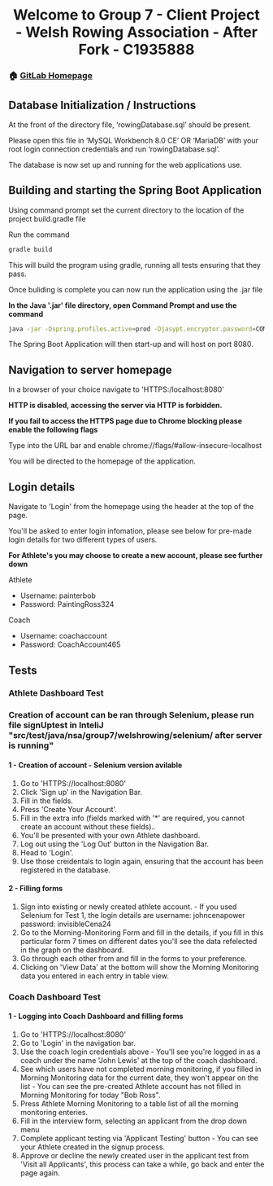 <h1 align="center">Welcome to Group 7 - Client Project - Welsh Rowing Association - After Fork - C1935888</h1>
<p>
</p>

### 🏠 [GitLab Homepage](https://git.cardiff.ac.uk/c1935888/clientproject-group7-1935888-afterfork/)

## Database Initialization  / Instructions

At the front of the directory file, ‘rowingDatabase.sql’ should be present.

Please open this file in ‘MySQL Workbench 8.0 CE’ OR ‘MariaDB’ with your root login connection
credentials and run ‘rowingDatabase.sql’.

The database is now set up and running for the web applications use.

## Building and starting the Spring Boot Application

Using command prompt set the current directory to the location of the project build.gradle file

Run the command 

```sh
gradle build
```
This will build the program using gradle, running all tests ensuring that they pass.

Once buliding is complete you can now run the application using the .jar file

**In the Java '.jar' file directory, open Command Prompt and use the command**

```sh
java -jar -Dspring.profiles.active=prod -Djasypt.encryptor.password=COMSC JAR_C1935888.jar
```

The Spring Boot Application will then start-up and will host on port 8080.

## Navigation to server homepage

In a browser of your choice navigate to 'HTTPS:/localhost:8080'

**HTTP is disabled, accessing the server via HTTP is forbidden.**

**If you fail to access the HTTPS page due to Chrome blocking please enable the following flags**

Type into the URL bar and enable
chrome://flags/#allow-insecure-localhost

You will be directed to the homepage of the application.

## Login details

Navigate to 'Login' from the homepage using the header at the top of the page.

You'll be asked to enter login infomation, please see below for pre-made login details for two different types of users.

**For Athlete's you may choose to create a new account, please see further down**

Athlete
- Username: painterbob
- Password: PaintingRoss324

Coach
- Username: coachaccount
- Password: CoachAccount465

## Tests

### Athlete Dashboard Test

### Creation of account can be ran through Selenium, please run file signUptest in InteliJ "src/test/java/nsa/group7/welshrowing/selenium/ after server is running"

#### 1 - Creation of account - Selenium version avilable

1. Go to 'HTTPS://localhost:8080'
2. Click 'Sign up' in the Navigation Bar.
3. Fill in the fields.
4. Press 'Create Your Account'.
5. Fill in the extra info (fields marked with '*' are required, you cannot create an account without these fields)..
6. You'll be presented with your own Athlete dashboard.
7. Log out using the 'Log Out' button in the Navigation Bar.
8. Head to 'Login'.
9. Use those creidentals to login again, ensuring that the account has been registered in the database.

#### 2 - Filling forms

1. Sign into existing or newly created athlete account. -  If you used Selenium for Test 1, the login details are username: johncenapower password: invisibleCena24
2. Go to the Morning-Monitoring Form and fill in the details, if you fill in this particular form 7 times on different dates you'll see the data refelected in the graph on the dashboard.
3. Go through each other from and fill in the forms to your preference.
5. Clicking on 'View Data' at the bottom will show the Morning Monitoring data you entered in each entry in table view.

### Coach Dashboard Test

#### 1 - Logging into Coach Dashboard and filling forms

1. Go to 'HTTPS://localhost:8080'
2. Go to 'Login' in the navigation bar.
3. Use the coach login credentials above - You'll see you're logged in as a coach under the name 'John Lewis' at the top of the coach dashboard.
4. See which users have not completed morning monitoring, if you filled in Morning Monitoring data for the current date, they won't appear on the list - You can see the pre-created Athlete account has not filled in Morning Monitoring for today "Bob Ross".
5. Press Athlete Morning Monitoring to a table list of all the morning monitoring enteries.
6. Fill in the interview form, selecting an applicant from the drop down menu 
7. Complete applicant testing via 'Applicant Testing' button - You can see your Athlete created in the signup process.
8. Approve or decline the newly created user in the applicant test from 'Visit all Applicants', this process can take a while, go back and enter the page again.